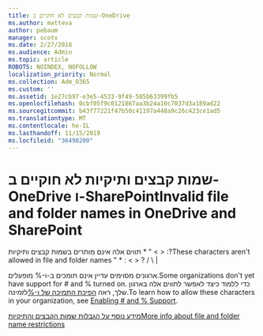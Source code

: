 ```yaml
---
title: שמות קבצים לא חוקיים ב-OneDrive
ms.author: matteva
author: pebaum
manager: scotv
ms.date: 2/27/2018
ms.audience: Admin
ms.topic: article
ROBOTS: NOINDEX, NOFOLLOW
localization_priority: Normal
ms.collection: Adm_O365
ms.custom: ''
ms.assetid: 1e27cb97-e3e5-4533-9f49-585b63399fb5
ms.openlocfilehash: 0cbf05f9c0121867aa3b24a10c7037d3a189ad22
ms.sourcegitcommit: b43f77221f47b50c41197a448a9c26c423ce1ad5
ms.translationtype: MT
ms.contentlocale: he-IL
ms.lasthandoff: 11/15/2019
ms.locfileid: "36498200"
---
```

# <a name="invalid-file-and-folder-names-in-onedrive-and-sharepoint"></a><span data-ttu-id="24b99-102">שמות קבצים ותיקיות לא חוקיים ב-OneDrive ו-SharePoint</span><span class="sxs-lookup"><span data-stu-id="24b99-102">Invalid file and folder names in OneDrive and SharePoint</span></span>

<span data-ttu-id="24b99-103">תווים אלה אינם מותרים בשמות קבצים ותיקיות \* " \< \> :?</span><span class="sxs-lookup"><span data-stu-id="24b99-103">These characters aren't allowed in file and folder names " \* : \< \> ?</span></span> <span data-ttu-id="24b99-104">/ \ |</span><span class="sxs-lookup"><span data-stu-id="24b99-104"></span></span> 
  
<span data-ttu-id="24b99-105">ארגונים מסוימים עדיין אינם תומכים ב-ו-% מופעלים.</span><span class="sxs-lookup"><span data-stu-id="24b99-105">Some organizations don't yet have support for # and % turned on.</span></span> <span data-ttu-id="24b99-106">כדי ללמוד כיצד לאפשר לתווים אלה בארגון שלך, ראה [הפיכת התמיכה של ו-%](https://go.microsoft.com/fwlink/?linkid=862611)לזמינה.</span><span class="sxs-lookup"><span data-stu-id="24b99-106">To learn how to allow these characters in your organization, see [Enabling # and % Support](https://go.microsoft.com/fwlink/?linkid=862611).</span></span> 
  
[<span data-ttu-id="24b99-107">מידע נוסף על הגבלות שמות הקבצים והתיקיות</span><span class="sxs-lookup"><span data-stu-id="24b99-107">More info about file and folder name restrictions</span></span>](https://go.microsoft.com/fwlink/?linkid=866430)
  

